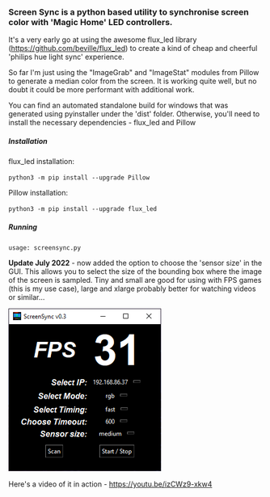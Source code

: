 ### Screen Sync is a python based utility to synchronise screen color with 'Magic Home' LED controllers.

It's a very early go at using the awesome flux_led library (https://github.com/beville/flux_led) to create a kind of cheap and cheerful 'philips hue light sync' experience.

So far I'm just using the "ImageGrab" and "ImageStat" modules from Pillow to generate a median color from the screen. It is working quite well, but no doubt it could be more performant with additional work. 

You can find an automated standalone build for windows that was generated using pyinstaller under the 'dist' folder. Otherwise, you'll need to install the necessary dependencies - flux_led and Pillow 

##### Installation

flux_led installation:

`python3 -m pip install --upgrade Pillow`

Pillow installation:

`python3 -m pip install --upgrade flux_led` 

##### Running

`usage: screensync.py`   

__Update July 2022__ - now added the option to choose the 'sensor size' in the GUI. This allows you to select the size of the bounding box where the image of the screen is sampled. Tiny and small are good for using with FPS games (this is my use case), large and xlarge probably better for watching videos or similar...

![Screenshot](screenshot.png)

Here's a video of it in action - https://youtu.be/izCWz9-xkw4

